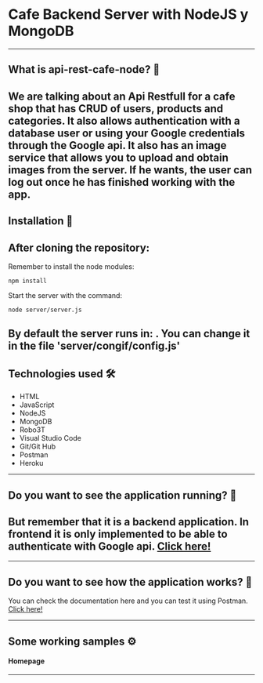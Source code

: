 
# Cafe Backend Server with NodeJS y MongoDB
---

## What is api-rest-cafe-node? 🤔

We are talking about an Api Restfull for a cafe shop that has CRUD of users, products and categories. It also allows authentication with a database user or using your Google credentials through the Google api. It also has an image service that allows you to upload and obtain images from the server. 
If he wants, the user can log out once he has finished working with the app.
---
## Installation 🔧
After cloning the repository:
---
Remember to install the node modules:
```
npm install
```
Start the server with the command:
```
node server/server.js
```
By default the server runs in: [](http://localhost:3000/).
You can change it in the file 'server/congif/config.js' 
---
## Technologies used 🛠️
- HTML
- JavaScript
- NodeJS
- MongoDB
- Robo3T
- Visual Studio Code
- Git/Git Hub
- Postman
- Heroku
---
## Do you want to see the application running? 🚀
But remember that it is a backend application. In frontend it is only implemented to be able to authenticate with Google api.
 [Click here!](https://arcane-hamlet-70748.herokuapp.com/)
---
---
## Do you want to see how the application works? 📖
You can check the documentation here and you can test it using Postman.
[Click here!](https://documenter.getpostman.com/view/13054206/TVeqe7eN)

---
## Some working samples ⚙️
#### Homepage

---

